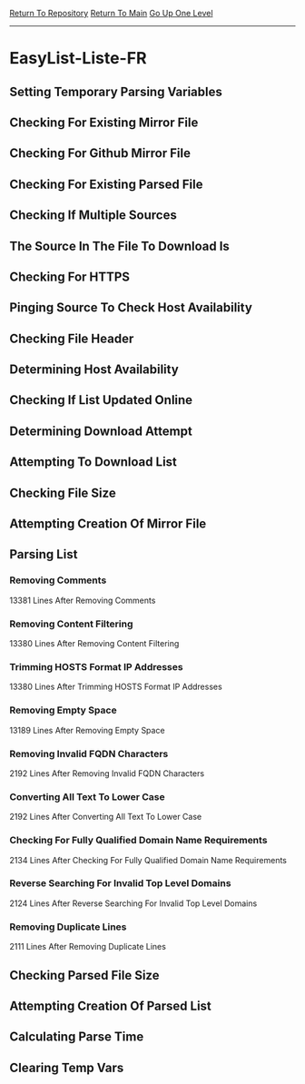 [Return To Repository](https://github.com/deathbybandaid/piholeparser/)
[Return To Main](https://github.com/deathbybandaid/piholeparser/blob/master/RecentRunLogs/Mainlog.md)
[Go Up One Level](https://github.com/deathbybandaid/piholeparser/blob/master/RecentRunLogs/TopLevelScripts/30-Processing-External-Blacklists.md)
____________________________________
# EasyList-Liste-FR
## Setting Temporary Parsing Variables
## Checking For Existing Mirror File
## Checking For Github Mirror File
## Checking For Existing Parsed File
## Checking If Multiple Sources
## The Source In The File To Download Is
## Checking For HTTPS
## Pinging Source To Check Host Availability
## Checking File Header
## Determining Host Availability
## Checking If List Updated Online
## Determining Download Attempt
## Attempting To Download List
## Checking File Size
## Attempting Creation Of Mirror File
## Parsing List
### Removing Comments
13381 Lines After Removing Comments
### Removing Content Filtering
13380 Lines After Removing Content Filtering
### Trimming HOSTS Format IP Addresses
13380 Lines After Trimming HOSTS Format IP Addresses
### Removing Empty Space
13189 Lines After Removing Empty Space
### Removing Invalid FQDN Characters
2192 Lines After Removing Invalid FQDN Characters
### Converting All Text To Lower Case
2192 Lines After Converting All Text To Lower Case
### Checking For Fully Qualified Domain Name Requirements
2134 Lines After Checking For Fully Qualified Domain Name Requirements
### Reverse Searching For Invalid Top Level Domains
2124 Lines After Reverse Searching For Invalid Top Level Domains
### Removing Duplicate Lines
2111 Lines After Removing Duplicate Lines
## Checking Parsed File Size
## Attempting Creation Of Parsed List
## Calculating Parse Time
## Clearing Temp Vars
